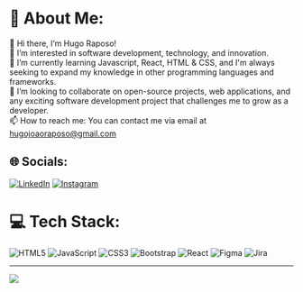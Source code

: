 # 💫 About Me:
👋 Hi there, I’m Hugo Raposo!<br>👀 I’m interested in software development, technology, and innovation.<br>🌱 I’m currently learning Javascript, React, HTML & CSS, and I'm always seeking to expand my knowledge in other programming languages and frameworks.<br>💞️ I’m looking to collaborate on open-source projects, web applications, and any exciting software development project that challenges me to grow as a developer.<br>📫 How to reach me: You can contact me via email at hugojoaoraposo@gmail.com


## 🌐 Socials:
[![LinkedIn](https://img.shields.io/badge/LinkedIn-%230077B5.svg?logo=linkedin&logoColor=white)](https://linkedin.com/in/hugojoaoraposo) [![Instagram](https://img.shields.io/badge/Instagram-%23E4405F.svg?logo=Instagram&logoColor=white)](https://instagram.com/hugojoaoraposo) 

# 💻 Tech Stack:
![HTML5](https://img.shields.io/badge/html5-%23E34F26.svg?style=for-the-badge&logo=html5&logoColor=white) ![JavaScript](https://img.shields.io/badge/javascript-%23323330.svg?style=for-the-badge&logo=javascript&logoColor=%23F7DF1E) ![CSS3](https://img.shields.io/badge/css3-%231572B6.svg?style=for-the-badge&logo=css3&logoColor=white) ![Bootstrap](https://img.shields.io/badge/bootstrap-%23563D7C.svg?style=for-the-badge&logo=bootstrap&logoColor=white) ![React](https://img.shields.io/badge/react-%2320232a.svg?style=for-the-badge&logo=react&logoColor=%2361DAFB) 	![Figma](https://img.shields.io/badge/figma-%23F24E1E.svg?style=for-the-badge&logo=figma&logoColor=white) ![Jira](https://img.shields.io/badge/jira-%230A0FFF.svg?style=for-the-badge&logo=jira&logoColor=white)


---
[![](https://visitcount.itsvg.in/api?id=hugojoaoraposo&icon=5&color=0)](https://visitcount.itsvg.in)

<!-- Proudly created with GPRM ( https://gprm.itsvg.in ) -->

<!---
hugojoaoraposo/hugojoaoraposo is a ✨ special ✨ repository because its `README.md` (this file) appears on your GitHub profile.
You can click the Preview link to take a look at your changes.
--->
